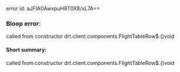 error id: aJFIA0AwxpuH8T0X8/xL7A==
### Bloop error:

called from constructor drt.client.components.FlightTableRow$.<init>()void
#### Short summary: 

called from constructor drt.client.components.FlightTableRow$.<init>()void